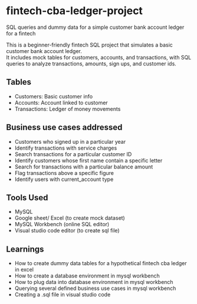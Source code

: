 # fintech-cba-ledger-project
SQL queries and dummy data for a simple customer bank account ledger for a fintech

This is a beginner-friendly fintech SQL project that simulates a basic customer bank account ledger.  
It includes mock tables for customers, accounts, and transactions, with SQL queries to analyze transactions, amounts, sign ups, and customer ids.

## Tables
- Customers: Basic customer info
- Accounts: Account linked to customer
- Transactions: Ledger of money movements

## Business use cases addressed
- Customers who signed up in a particular year
- Identify transactions with service charges
- Search transactions for a particular customer ID
- Identify customers whose first name contain a specific letter
- Search for transactions with a particular balance amount 
- Flag transactions above a specific figure
- Identify users with current_account type

## Tools Used
- MySQL
- Google sheet/ Excel (to create mock dataset)
- MySQL Workbench (online SQL editor)
- Visual studio code editor (to create sql file)

## Learnings
- How to create dummy data tables for a hypothetical fintech cba ledger in excel
- How to create a database environment in mysql workbench
- How to plug data into database environment in mysql workbench
- Querying several defined business use cases in mysql workbench
- Creating a .sql file in visual studio code
  
  

